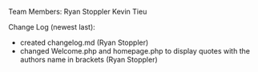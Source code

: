 Team Members:
Ryan Stoppler
Kevin Tieu










Change Log (newest last):
- created changelog.md (Ryan Stoppler)
- changed Welcome.php and homepage.php to display quotes with the authors name
in brackets (Ryan Stoppler)
